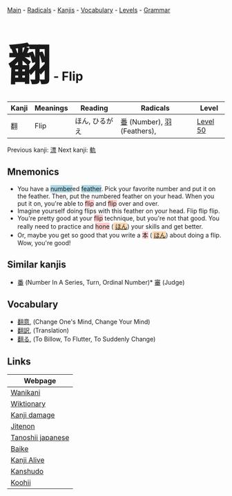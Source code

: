 <style> bigfont {font-size: 100px}</style>
[Main](../README.md) -
[Radicals](../radicals.md) -
[Kanjis](../kanjis.md) -
[Vocabulary](../vocabulary.md) -
[Levels](../levels.md) -
[Grammar](../grammar.md)
# <bigfont> 翻</bigfont> - Flip 

| Kanji | Meanings | Reading | Radicals | Level |
| --- | --- | --- | --- | --- |
| 翻 | Flip | ほん, ひるがえ | [番](../radicals/番.md) (Number), [羽](../radicals/羽.md) (Feathers),  | [Level 50](../levels/wk_level50.md) |

Previous kanji: [漂](漂.md) Next kanji: [軌](軌.md) 

## Mnemonics
 * You have a <span style="background-color:#ADD8E6"> number</span>ed <span style="background-color:#ADD8E6"> feather</span>. Pick your favorite number and put it on the feather. Then, put the numbered feather on your head. When you put it on, you're able to <span style="background-color:#ffcccb"> flip</span> and <span style="background-color:#ffcccb"> flip</span> over and over.
* Imagine yourself doing flips with this feather on your head. Flip flip flip.
* You're pretty good at your <span style="background-color:#ffcccb"> flip</span> technique, but you're not that good. You really need to practice and <span style="background-color:#ffcccb"> hone</span> (<span style="background-color:#fed8b1"> [ほん](https://jisho.org/search/ほん)</span>) your skills and get better.
* Or, maybe you get so good that you write a <span style="background-color:#ffcccb"> 本</span> (<span style="background-color:#fed8b1"> [ほん](https://jisho.org/search/ほん)</span>) about doing a flip. Wow, you're good!


## Similar kanjis
 * [番](番.md) (Number In A Series, Turn, Ordinal Number)* [審](審.md) (Judge)


## Vocabulary
 * [翻意](../vocabulary/翻.md), (Change One's Mind, Change Your Mind)
* [翻訳](../vocabulary/翻.md), (Translation)
* [翻る](../vocabulary/翻.md), (To Billow, To Flutter, To Suddenly Change)



## Links 

| Webpage |
| --- |
| [Wanikani          ](https://www.wanikani.com/kanji/翻) |
| [Wiktionary        ](https://en.wiktionary.org/wiki/翻) |
| [Kanji damage      ](http://www.kanjidamage.com/kanji/search?utf8=✓&q=翻) |
| [Jitenon           ](https://jitenon.com/kanji/翻) |
| [Tanoshii japanese ](https://www.tanoshiijapanese.com/dictionary/kanji.cfm?k=翻) |
| [Baike             ](https://baike.baidu.com/item/翻) |
| [Kanji Alive       ](https://app.kanjialive.com/翻) |
| [Kanshudo          ](https://www.kanshudo.com/searchmn?q=翻) |
| [Koohii            ](https://kanji.koohii.com/study/kanji/翻) |
